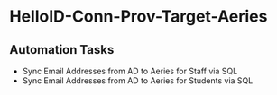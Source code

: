 # HelloID-Conn-Prov-Target-Aeries

## Automation Tasks
- Sync Email Addresses from AD to Aeries for Staff via SQL
- Sync Email Addresses from AD to Aeries for Students via SQL
